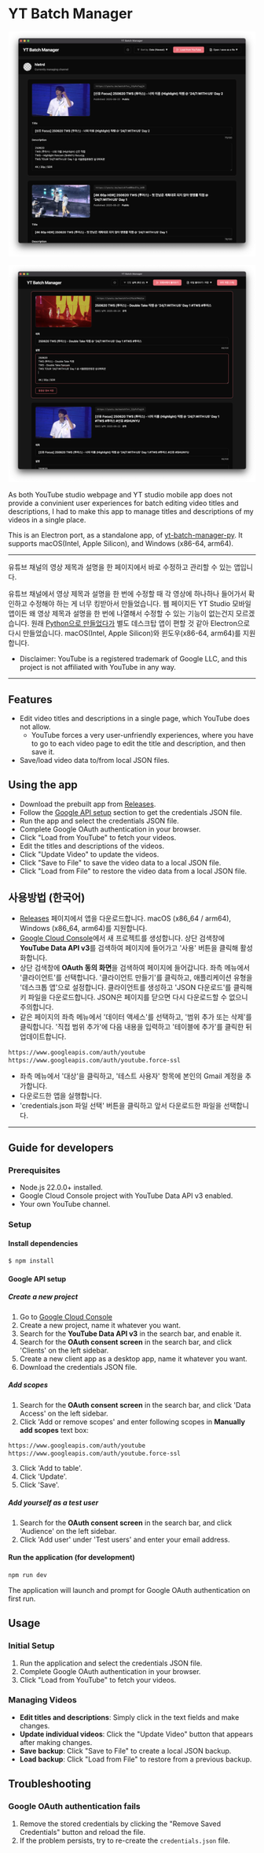 # YT Batch Manager

![YT Batch Manager](./docs/screenshot.png)

![Edit](./docs/edit.png)

As both YouTube studio webpage and YT studio mobile app does not provide a convinient user experiences for batch editing video titles and descriptions, I had to make this app to manage titles and descriptions of my videos in a single place.

This is an Electron port, as a standalone app, of [yt-batch-manager-py](https://github.com/hletrd/yt-batch-manager-py). It supports macOS(Intel, Apple Silicon), and Windows (x86-64, arm64).

---

유튜브 채널의 영상 제목과 설명을 한 페이지에서 바로 수정하고 관리할 수 있는 앱입니다.

유튜브 채널에서 영상 제목과 설명을 한 번에 수정할 때 각 영상에 하나하나 들어가서 확인하고 수정해야 하는 게 너무 킹받아서 만들었습니다. 웹 페이지든 YT Studio 모바일 앱이든 왜 영상 제목과 설명을 한 번에 나열해서 수정할 수 있는 기능이 없는건지 모르겠습니다. 원래 [Python으로 만들었다가](https://github.com/hletrd/yt-batch-manager-py) 별도 데스크탑 앱이 편할 것 같아 Electron으로 다시 만들었습니다. macOS(Intel, Apple Silicon)와 윈도우(x86-64, arm64)를 지원합니다.

* Disclaimer: YouTube is a registered trademark of Google LLC, and this project is not affiliated with YouTube in any way.

---

## Features

- Edit video titles and descriptions in a single page, which YouTube does not allow.
  - YouTube forces a very user-unfriendly experiences, where you have to go to each video page to edit the title and description, and then save it.
- Save/load video data to/from local JSON files.

## Using the app

- Download the prebuilt app from [Releases](https://github.com/hletrd/yt-batch-manager/releases).
- Follow the [Google API setup](#google-api-setup) section to get the credentials JSON file.
- Run the app and select the credentials JSON file.
- Complete Google OAuth authentication in your browser.
- Click "Load from YouTube" to fetch your videos.
- Edit the titles and descriptions of the videos.
- Click "Update Video" to update the videos.
- Click "Save to File" to save the video data to a local JSON file.
- Click "Load from File" to restore the video data from a local JSON file.

## 사용방법 (한국어)

- [Releases](https://github.com/hletrd/yt-batch-manager/releases) 페이지에서 앱을 다운로드합니다. macOS (x86_64 / arm64), Windows (x86_64, arm64)를 지원합니다.
- [Google Cloud Console](https://console.cloud.google.com/)에서 새 프로젝트를 생성합니다. 상단 검색창에 **YouTube Data API v3**를 검색하여 페이지에 들어가고 '사용' 버튼을 클릭해 활성화합니다.
- 상단 검색창에 **OAuth 동의 화면**을 검색하여 페이지에 들어갑니다. 좌측 메뉴에서 '클라이언트'를 선택합니다. '클라이언트 만들기'를 클릭하고, 애플리케이션 유형을 '데스크톱 앱'으로 설정합니다. 클라이언트를 생성하고 'JSON 다운로드'를 클릭해 키 파일을 다운로드합니다. JSON은 페이지를 닫으면 다시 다운로드할 수 없으니 주의합니다.
- 같은 페이지의 좌측 메뉴에서 '데이터 액세스'를 선택하고, '범위 추가 또는 삭제'를 클릭합니다. '직접 범위 추가'에 다음 내용을 입력하고 '테이블에 추가'를 클릭한 뒤 업데이트합니다.
```
https://www.googleapis.com/auth/youtube
https://www.googleapis.com/auth/youtube.force-ssl
```
- 좌측 메뉴에서 '대상'을 클릭하고, '테스트 사용자' 항목에 본인의 Gmail 계정을 추가합니다.
- 다운로드한 앱을 실행합니다.
- 'credentials.json 파일 선택' 버튼을 클릭하고 앞서 다운로드한 파일을 선택합니다.

---

## Guide for developers

### Prerequisites

- Node.js 22.0.0+ installed.
- Google Cloud Console project with YouTube Data API v3 enabled.
- Your own YouTube channel.

### Setup

#### Install dependencies

```bash
$ npm install
```

#### Google API setup

##### Create a new project
1. Go to [Google Cloud Console](https://console.cloud.google.com/)
2. Create a new project, name it whatever you want.
3. Search for the **YouTube Data API v3** in the search bar, and enable it.
4. Search for the **OAuth consent screen** in the search bar, and click 'Clients' on the left sidebar.
5. Create a new client app as a desktop app, name it whatever you want.
6. Download the credentials JSON file.

##### Add scopes
1. Search for the **OAuth consent screen** in the search bar, and click 'Data Access' on the left sidebar.
2. Click 'Add or remove scopes' and enter following scopes in **Manually add scopes** text box:
```
https://www.googleapis.com/auth/youtube
https://www.googleapis.com/auth/youtube.force-ssl
```
3. Click 'Add to table'.
4. Click 'Update'.
5. Click 'Save'.

##### Add yourself as a test user
1. Search for the **OAuth consent screen** in the search bar, and click 'Audience' on the left sidebar.
2. Click 'Add user' under 'Test users' and enter your email address.

#### Run the application (for development)

```bash
npm run dev
```

The application will launch and prompt for Google OAuth authentication on first run.

## Usage

### Initial Setup
1. Run the application and select the credentials JSON file.
2. Complete Google OAuth authentication in your browser.
3. Click "Load from YouTube" to fetch your videos.

### Managing Videos
- **Edit titles and descriptions**: Simply click in the text fields and make changes.
- **Update individual videos**: Click the "Update Video" button that appears after making changes.
- **Save backup**: Click "Save to File" to create a local JSON backup.
- **Load backup**: Click "Load from File" to restore from a previous backup.

## Troubleshooting

### Google OAuth authentication fails
1. Remove the stored credentials by clicking the "Remove Saved Credentials" button and reload the file.
3. If the problem persists, try to re-create the `credentials.json` file.
